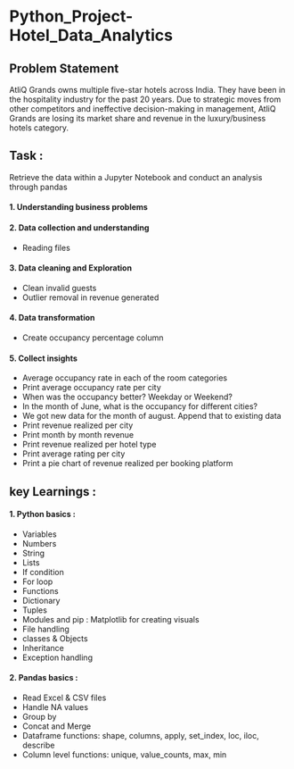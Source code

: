 # Python_Project-Hotel_Data_Analytics

## Problem Statement 

AtliQ Grands owns multiple five-star hotels across India. They have been in the hospitality industry for the past 20 years. Due to strategic moves from other competitors and ineffective decision-making in management, AtliQ Grands are losing its market share and revenue in the luxury/business hotels category.

## Task : 

Retrieve the data within a Jupyter Notebook and conduct an analysis through pandas 

#### 1. Understanding business problems 

#### 2. Data collection and understanding 
-    Reading files 
        
#### 3. Data cleaning and Exploration 
-    Clean invalid guests
-    Outlier removal in revenue generated
  
#### 4. Data transformation 
-    Create occupancy percentage column
  
#### 5. Collect insights 
-    Average occupancy rate in each of the room categories
-    Print average occupancy rate per city
-    When was the occupancy better? Weekday or Weekend?
-    In the month of June, what is the occupancy for different cities?
-    We got new data for the month of august. Append that to existing data
-    Print revenue realized per city
-    Print month by month revenue
-    Print revenue realized per hotel type
-    Print average rating per city
-    Print a pie chart of revenue realized per booking platform

## key Learnings :

 #### 1. Python basics : 
-    Variables
-    Numbers  
-    String
-    Lists  
-    If condition 
-    For loop
-    Functions 
-    Dictionary 
-    Tuples 
-    Modules and pip : Matplotlib for creating visuals
-    File handling 
-    classes & Objects 
-    Inheritance
-    Exception handling

 #### 2. Pandas basics : 
-    Read Excel & CSV files
-    Handle NA values
-    Group by
-    Concat and Merge
-    Dataframe functions: shape, columns, apply, set_index, loc, iloc, describe
-    Column level functions: unique, value_counts, max, min


